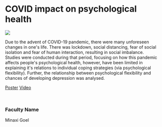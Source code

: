 # COVID impact on psychological health

![](https://i.imgur.com/v4LBsBa.png)

Due to the advent of COVID-19 pandemic, there were many unforeseen changes in one's life. There was lockdown, social distancing, fear of social isolation and fear of human interaction, resulting in social imbalance. Studies were conducted during that period, focusing on how this pandemic affects people's psychological health, however, have been limited in explaining it's relations to individual coping strategies (via psychological flexibility). Further, the relationship between psychological flexibility and chances of developing depression was analysed.

[Poster](05.%20COVID%20impact%20on%20psychological%20health.pdf)
[Video](https://youtu.be/IJ4KylgvysE)

<br>


### Faculty Name

Minaxi Goel
